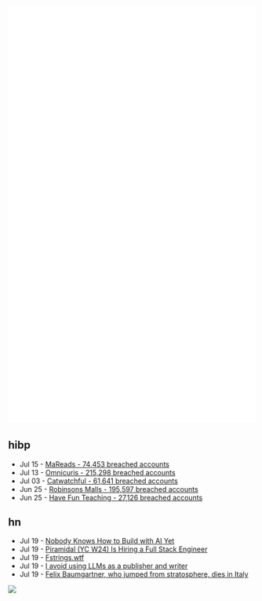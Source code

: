 ![Metrics](https://raw.githubusercontent.com/phixion/phixion/master/metrics.svg)

## hibp

<!--
for https://github.com/phixion/phixion/blob/main/.github/workflows/feeds.yml
-->
<!--START_SECTION:haveibeenpwnd-->
- Jul 15 - [MaReads - 74,453 breached accounts](https://haveibeenpwned.com/Breach/MaReads)
- Jul 13 - [Omnicuris - 215,298 breached accounts](https://haveibeenpwned.com/Breach/Omnicuris)
- Jul 03 - [Catwatchful - 61,641 breached accounts](https://haveibeenpwned.com/Breach/Catwatchful)
- Jun 25 - [Robinsons Malls - 195,597 breached accounts](https://haveibeenpwned.com/Breach/RobinsonsMalls)
- Jun 25 - [Have Fun Teaching - 27,126 breached accounts](https://haveibeenpwned.com/Breach/HaveFunTeaching)
<!--END_SECTION:haveibeenpwnd-->

## hn

<!--
for https://github.com/phixion/phixion/blob/main/.github/workflows/feeds.yml
-->
<!--START_SECTION:hn-->
- Jul 19 - [Nobody Knows How to Build with AI Yet](https://worksonmymachine.substack.com/p/nobody-knows-how-to-build-with-ai)
- Jul 19 - [Piramidal (YC W24) Is Hiring a Full Stack Engineer](https://www.ycombinator.com/companies/piramidal/jobs/JfeI3uE-full-stack-engineer)
- Jul 19 - [Fstrings.wtf](https://fstrings.wtf/)
- Jul 19 - [I avoid using LLMs as a publisher and writer](https://lifehacky.net/prompt-0b953c089b44)
- Jul 19 - [Felix Baumgartner, who jumped from stratosphere, dies in Italy](https://www.theinternational.at/felix-baumgartner-who-jumped-from-stratosphere-dies-in-italy/)
<!--END_SECTION:hn-->

<!--
for https://yhype.me
-->
![](https://hit.yhype.me/github/profile?user_id=13013670)

